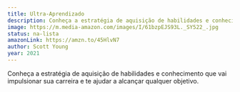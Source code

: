 ```yaml
---
title: Ultra-Aprendizado
description: Conheça a estratégia de aquisição de habilidades e conhecimento que vai impulsionar sua carreira e te ajudar a alcançar qualquer objetivo. 
image: https://m.media-amazon.com/images/I/61bzpEJS93L._SY522_.jpg
status: na-lista
amazonLink: https://amzn.to/45HlvN7
author: Scott Young
year: 2021
---
```


Conheça a estratégia de aquisição de habilidades e conhecimento que vai impulsionar sua carreira e te ajudar a alcançar qualquer objetivo. 